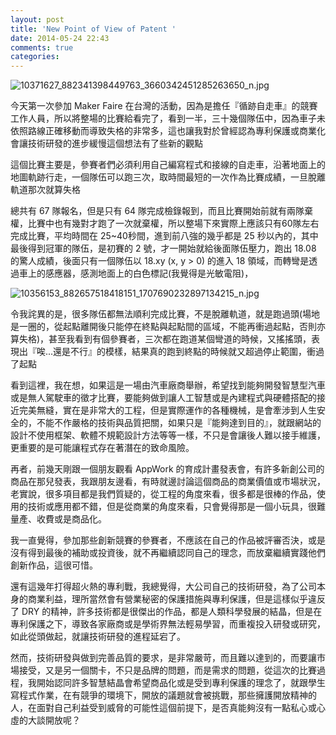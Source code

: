 ```yaml
---
layout: post
title: 'New Point of View of Patent '
date: 2014-05-24 22:43
comments: true
categories: 
---
```


![10371627_882341398449763_3660342451285263650_n.jpg](http://user-image.logdown.io/user/3330/blog/3407/post/201059/IQc0ID6sSvSs0tzbvCvB_10371627_882341398449763_3660342451285263650_n.jpg)

今天第一次參加 Maker Faire 在台灣的活動，因為是擔任『循跡自走車』的競賽工作人員，所以將整場的比賽給看完了，看到一半，三十幾個隊伍中，因為車子未依照路線正確移動而導致失格的非常多，這也讓我對於曾經認為專利保護或商業化會讓技術研發的進步緩慢這個想法有了些新的觀點

這個比賽主要是，參賽者們必須利用自己編寫程式和接線的自走車，沿著地面上的地圖軌跡行走，一個隊伍可以跑三次，取時間最短的一次作為比賽成績，一旦脫離軌道那次就算失格

總共有 67 隊報名，但是只有 64 隊完成檢錄報到，而且比賽開始前就有兩隊棄權，比賽中也有幾對才跑了一次就棄權，所以整場下來實際上應該只有60隊左右完成比賽，平均時間在 25~40秒間，進到前八強的幾乎都是 25 秒以內的，其中最後得到冠軍的隊伍，是初賽的 2 號，才一開始就給後面隊伍壓力，跑出 18.08 的驚人成績，後面只有一個隊伍以 18.xy (x, y > 0) 的進入 18 領域，而轉彎是透過車上的感應器，感測地面上的白色標記(我覺得是光敏電阻)，

![10356153_882657518418151_1707690232897134215_n.jpg](http://user-image.logdown.io/user/3330/blog/3407/post/201059/OhUAkYXLQgOcDeFhzkr8_10356153_882657518418151_1707690232897134215_n.jpg)

令我詫異的是，很多隊伍都無法順利完成比賽，不是脫離軌道，就是跑過頭(場地是一圈的，從起點離開後只能停在終點與起點間的區域，不能再衝過起點，否則亦算失格)，甚至我看到有個參賽者，三次都在跑道某個彎道的時候，又搖搖頭，表現出『唉...還是不行』的模樣，結果真的跑到終點的時候就又超過停止範圍，衝過了起點

看到這裡，我在想，如果這是一場由汽車廠商舉辦，希望找到能夠開發智慧型汽車或是無人駕駛車的徵才比賽，要能夠做到讓人工智慧或是內建程式與硬體搭配的接近完美無縫，實在是非常大的工程，但是實際運作的各種機械，是會牽涉到人生安全的，不能不作嚴格的技術與品質把關，如果只是『能夠達到目的』，就跟網站的設計不使用框架、軟體不規範設計方法等等一樣，不只是會讓後人難以接手維護，更重要的是可能讓程式存在著潛在的致命風險。

再者，前幾天剛跟一個朋友觀看 AppWork 的育成計畫發表會，有許多新創公司的商品在那兒發表，我跟朋友邊看，有時就邊討論這個商品的商業價值或市場狀況，老實說，很多項目都是我們質疑的，從工程的角度來看，很多都是很棒的作品，使用的技術或應用都不錯，但是從商業的角度來看，只會覺得那是一個小玩具，很難量產、收費或是商品化。

我一直覺得，參加那些創新競賽的參賽者，不應該在自己的作品被評審否決，或是沒有得到最後的補助或投資後，就不再繼續認同自己的理念，而放棄繼續實踐他們創新作品，這很可惜。

還有這幾年打得超火熱的專利戰，我總覺得，大公司自己的技術研發，為了公司本身的商業利益，理所當然會有營業秘密的保護措施與專利保護，但是這樣似乎違反了 DRY 的精神，許多技術都是很傑出的作品，都是人類科學發展的結晶，但是在專利保護之下，導致各家廠商或是學術界無法輕易學習，而重複投入研發或研究，如此從頭做起，就讓技術研發的進程延宕了。

然而，技術研發與做到完善品質的要求，是非常嚴苛，而且難以達到的，而要讓市場接受，又是另一個關卡，不只是品牌的問題，而是需求的問題，從這次的比賽過程，我開始認同許多智慧結晶會希望商品化或是受到專利保護的理念了，就跟學生寫程式作業，在有競爭的環境下，開放的議題就會被挑戰，那些擁護開放精神的人，在面對自己利益受到威脅的可能性這個前提下，是否真能夠沒有一點私心或心虛的大談開放呢？

